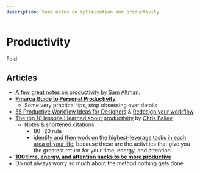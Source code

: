 ```yaml
---
description: Some notes on optimization and productivity.
---
```


# Productivity

 Fold

## Articles

* [A few great notes on productivity by Sam Altman](http://blog.samaltman.com/productivity). 
* [**Pmarca Guide to Personal Productivity**](https://pmarchive.com/guide_to_personal_productivity.html)
  * Some very practical tips, stop obsessing over details
* [55 Productive Workflow Ideas for Designers](https://design.tutsplus.com/articles/55-time-saving-productive-workflow-tips-for-designers--cms-23401) & [Redesign your workflow](https://business.tutsplus.com/tutorials/get-more-flow-sort-and-schedule-your-tasks-by-creative-energy-level--cms-24271)
* [The top 10 lessons I learned about productivity](https://alifeofproductivity.com/top-lessons-learned-a-year-of-productivity) by [Chris Bailey](https://alifeofproductivity.com/author/chris/)
  * Notes & shortened citations
    * 80 -20 rule
    * [identify and then work on the highest-leverage tasks in each area of your life](https://alifeofproductivity.com/how-to-determine-highest-leverage-activities-work/), because these are the activities that give you the greatest return for your time, energy, and attention.
* [**100 time, energy, and attention hacks to be more productive**](https://alifeofproductivity.com/100-time-energy-attention-hacks-will-make-productive/)
* Do not always worry so much about the method nothing gets done. 

